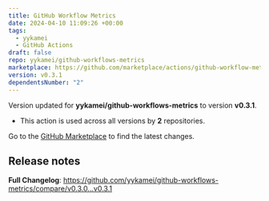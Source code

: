 ```yaml
---
title: GitHub Workflow Metrics
date: 2024-04-10 11:09:26 +00:00
tags:
  - yykamei
  - GitHub Actions
draft: false
repo: yykamei/github-workflows-metrics
marketplace: https://github.com/marketplace/actions/github-workflow-metrics
version: v0.3.1
dependentsNumber: "2"
---
```



Version updated for **yykamei/github-workflows-metrics** to version **v0.3.1**.
- This action is used across all versions by **2** repositories.

Go to the [GitHub Marketplace](https://github.com/marketplace/actions/github-workflow-metrics) to find the latest changes.

## Release notes

**Full Changelog**: https://github.com/yykamei/github-workflows-metrics/compare/v0.3.0...v0.3.1
